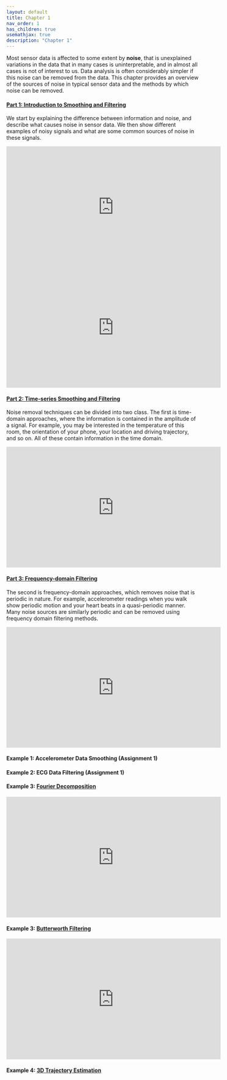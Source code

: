 ```yaml
---
layout: default
title: Chapter 1
nav_order: 1
has_children: true
usemathjax: true
description: "Chapter 1"
---
```


Most sensor data is affected to some extent by **noise**, that is unexplained variations in the data that in many cases is uninterpretable, and in almost all cases is not of interest to us. Data analysis is often considerably simpler if this noise can be removed from the data. This chapter provides an overview of the sources of noise in typical sensor data and the methods by which noise can be removed.

#### [Part 1: Introduction to Smoothing and Filtering](ch1-intro.md) 
We start by explaining the difference between information and noise, and describe what causes noise in sensor data. We then show different examples of noisy signals and what are some common sources of noise in these signals.

<iframe width="560" height="315" src="https://youtu.be/4TI_h2Ad6AM" frameborder="0" allow="autoplay; encrypted-media" allowfullscreen></iframe>
<iframe width="560" height="315" src="https://youtu.be/Pq3ganioUzU" frameborder="0" allow="autoplay; encrypted-media" allowfullscreen></iframe>

#### [Part 2: Time-series Smoothing and Filtering](ch1-timedomainfiltering.md) 
Noise removal techniques can be divided into two class. The first is time-domain approaches, where the information is contained in the amplitude of a signal. For example, you may be interested in the temperature of this room, the orientation of your phone, your location and driving trajectory, and so on. All of these contain information in the time domain.

<iframe width="560" height="315" src="https://youtu.be/i9wRUw_X2XM" frameborder="0" allow="autoplay; encrypted-media" allowfullscreen></iframe>

#### [Part 3: Frequency-domain  Filtering](ch1-freqdomainfiltering.md) 
The second is frequency-domain approaches, which removes noise that is periodic in nature. For example, accelerometer readings when you walk show periodic motion and your heart beats in a quasi-periodic manner. Many noise sources are similarly periodic and can be removed using frequency domain filtering methods.

<iframe width="560" height="315" src="https://youtu.be/B7T7Yj4XdhI" frameborder="0" allow="autoplay; encrypted-media" allowfullscreen></iframe>

#### Example 1: Accelerometer Data Smoothing (Assignment 1)

#### Example 2: ECG Data Filtering (Assignment 1)

#### Example 3: [Fourier Decomposition](Chapter1-Fourier-Denoising.html)
<iframe width="560" height="315" src="https://youtu.be/O68PSIXEU9Q" frameborder="0" allow="autoplay; encrypted-media" allowfullscreen></iframe>

#### Example 3: [Butterworth Filtering](Chapter1-ButterworthFilter.html)
<iframe width="560" height="315" src="https://youtu.be/v1rEPYGzZ-c" frameborder="0" allow="autoplay; encrypted-media" allowfullscreen></iframe>

#### Example 4: [3D Trajectory Estimation](Chapter1-3D-Trajectory-Smoothing.html)
